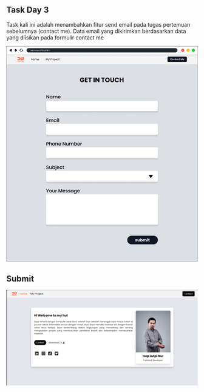 ## Task Day 3

Task kali ini adalah menambahkan fitur send email pada tugas pertemuan sebelumnya (contact me). Data email yang dikirimkan berdasarkan data yang diisikan pada formulir contact me

![Task Instruction](./assets/img/Task%20Day%202%20-%20Contact%20Me.png)

## Submit

![Submit](./assets/img/res1.png)
